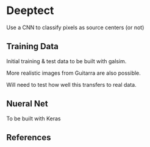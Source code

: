 Deeptect
========

Use a CNN to classify pixels as source centers (or not)

Training Data
-------------
Initial training & test data to be built with galsim.

More realistic images from Guitarra are also possible.

Will need to test how well this transfers to real data.

Nueral Net
----------

To be built with Keras


References
----------
